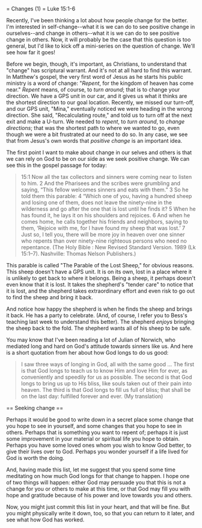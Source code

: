 = Changes (1) = 
Luke 15:1-6

Recently, I've been thinking a lot about how people change for the better.  I'm interested in self-change--what it is we can do to see positive change in ourselves--and change in others--what it is we can do to see positive change in others. Now, it will probably be the case that this question is too general, but I'd like to kick off a mini-series on the question of change. We'll see how far it goes!

Before we begin, though, it's important, as Christians, to understand that "change" has scriptural warrant. And it's not at all hard to find this warrant. In Matthew's gospel, the very first word of Jesus as he starts his public ministry is a word of change: "*Repent*, for the kingdom of heaven has come near." _Repent_ means, of course, to _turn around_; that is to change your direction. We have a GPS unit in our car, and it gives us what it thinks are the shortest direction to our goal location. Recently, we missed our turn-off, and our GPS unit, "Mina," eventually noticed we were heading in the wrong direction. She said, "Recalculating route," and told us to turn off at the next exit and make a U-turn. We needed to _repent_, to _turn around_, to _change directions_; that was the shortest path to where we wanted to go, even though we were a bit frustrated at our need to do so. In any case, we see that from Jesus's own words that _positive change_ is an important idea.

The first point I want to make about change in our selves and others is that we can rely on God to be on our side as we seek positive change. We can see this in the gospel passage for today:

> 15:1 Now all the tax collectors and sinners were coming near to listen to him. 2 And the Pharisees and the scribes were grumbling and saying, “This fellow welcomes sinners and eats with them.” 
3 So he told them this parable: 4 “Which one of you, having a hundred sheep and losing one of them, does not leave the ninety-nine in the wilderness and go after the one that is lost until he finds it? 5 When he has found it, he lays it on his shoulders and rejoices. 6 And when he comes home, he calls together his friends and neighbors, saying to them, ‘Rejoice with me, for I have found my sheep that was lost.’ 7 Just so, I tell you, there will be more joy in heaven over one sinner who repents than over ninety-nine righteous persons who need no repentance.  (The Holy Bible : New Revised Standard Version. 1989 (Lk 15:1–7). Nashville: Thomas Nelson Publishers.) 

This parable is called "The Parable of the Lost Sheep," for obvious reasons. This sheep doesn't have a GPS unit. It is on its own, lost in a place where it is unlikely to get back to where it belongs. Being a sheep, it perhaps doesn't even know that it is lost. It takes the shepherd's "tender care" to notice that it is lost, and the shepherd takes extraordinary effort and even risk to go out to find the sheep and bring it back.

And notice how happy the shepherd is when he finds the sheep and brings it back. He has a party to celebrate. (And, of course, I refer you to Bess's teaching last week to understand this better). The shepherd *enjoys* bringing the sheep back to the fold. The shepherd wants all of his sheep to be safe.

You may know that I've been reading a lot of Julian of Norwich, who mediated long and hard on God's attitude towards sinners like us. And here is a short quotation from her about how God longs to do us good:

> I saw three ways of longing in God, all with the same good ... The first is that God longs to teach us to know Him and love Him for ever, as conveniently and speedily for us as possible. The second is that God longs to bring us up to His bliss, like souls taken out of their pain into heaven. The third is that God longs to fill us full of bliss; that shall be on the last day: fulfilled forever and ever. (My translation)

== Seeking change ==

Perhaps it would be good to write down in a secret place some change that you hope to see in yourself, and some changes that you hope to see in others. Perhaps that is something you want to repent of; perhaps it is just some improvement in your material or spiritual life you hope to obtain. Perhaps you have some loved ones whom you wish to know God better, to give their lives over to God. Perhaps you wonder yourself if a life lived for God is worth the doing. 

And, having made this list, let me suggest that you spend some time meditating on how much God longs for that change to happen. I hope one of two things will happen: either God may persuade you that this is not a change for you or others to make at this time, or that God may fill you with hope and gratitude because of his power and love towards you and others.

Now, you might just commit this list in your heart, and that will be fine. But you might physically write it down, too, so that you can return to it later, and see what how God has worked.
 